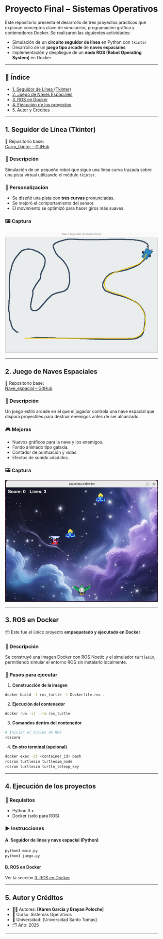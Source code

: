 # Proyecto Final – Sistemas Operativos

Este repositorio presenta el desarrollo de tres proyectos prácticos que exploran conceptos clave de simulación, programación gráfica y contenedores Docker. Se realizaron las siguientes actividades:

- Simulación de un **circuito seguidor de línea** en Python con `tkinter`
- Desarrollo de un **juego tipo arcade** de **naves espaciales**
- Implementación y despliegue de un **nodo ROS (Robot Operating System)** en Docker

---

## 🧭 Índice

- [1. Seguidor de Línea (Tkinter)](#1-seguidor-de-línea-tkinter)
- [2. Juego de Naves Espaciales](#2-juego-de-naves-espaciales)
- [3. ROS en Docker](#3-ros-en-docker)
- [4. Ejecución de los proyectos](#4-ejecución-de-los-proyectos)
- [5. Autor y Créditos](#5-autor-y-créditos)

---

## 1. Seguidor de Línea (Tkinter)

📁 Repositorio base:  
[Carro_tkinter – GitHub](https://github.com/dialejobv/Sistemas_Operativos/tree/main/2%29%20Carro_tkinter)

### 🧩 Descripción
Simulación de un pequeño robot que sigue una línea curva trazada sobre una pista virtual utilizando el módulo `tkinter`.

### 🎯 Personalización
- Se diseñó una pista con **tres curvas** pronunciadas.
- Se mejoró el comportamiento del sensor.
- El movimiento se optimizó para hacer giros más suaves.

### 🖼️ Captura
![Seguidor de Línea](https://github.com/lordbasto/Brayan_y_Karen/blob/main/corte_3/tarea_5/WhatsApp%20Image%202025-05-27%20at%208.06.14%20PM.jpeg)

---

## 2. Juego de Naves Espaciales

📁 Repositorio base:  
[Nave_espacial – GitHub](https://github.com/dialejobv/Sistemas_Operativos/tree/main/3%29%20Nave_espacial)

### 🧩 Descripción
Un juego estilo arcade en el que el jugador controla una nave espacial que dispara proyectiles para destruir enemigos antes de ser alcanzado.

### 🎮 Mejoras
- Nuevos gráficos para la nave y los enemigos.
- Fondo animado tipo galaxia.
- Contador de puntuación y vidas.
- Efectos de sonido añadidos.

### 🖼️ Captura
![Juego de Naves](https://github.com/lordbasto/Brayan_y_Karen/blob/main/corte_3/tarea_5/WhatsApp%20Image%202025-05-27%20at%208.06.32%20PM.jpeg)

---

## 3. ROS en Docker

📦 Este fue el único proyecto **empaquetado y ejecutado en Docker**.

### 🧩 Descripción
Se construyó una imagen Docker con ROS Noetic y el simulador `turtlesim`, permitiendo simular el entorno ROS sin instalarlo localmente.

### 🚀 Pasos para ejecutar

1. **Construcción de la imagen**

```bash
docker build -t ros_turtle -f Dockerfile.ros .
```

2. **Ejecución del contenedor**

```bash
docker run -it --rm ros_turtle
```

3. **Comandos dentro del contenedor**

```bash
# Iniciar el núcleo de ROS
roscore
```

4. **En otro terminal (opcional)**

```bash
docker exec -it <container_id> bash
rosrun turtlesim turtlesim_node
rosrun turtlesim turtle_teleop_key
```

---

## 4. Ejecución de los proyectos

### 🔧 Requisitos

- Python 3.x
- Docker (solo para ROS)

### ▶️ Instrucciones

#### A. Seguidor de línea y nave espacial (Python)

```bash
python3 main.py
python3 juego.py
```

#### B. ROS en Docker

Ver la sección [3. ROS en Docker](#3-ros-en-docker)

---

## 5. Autor y Créditos

- 👨‍💻 Autores: **[Karen Garcia y Brayan Poloche]**
- 🧠 Curso: Sistemas Operativos
- 🏫 Universidad: [Universidad Santo Tomas]
- 🗂️ Año: 2025

---
